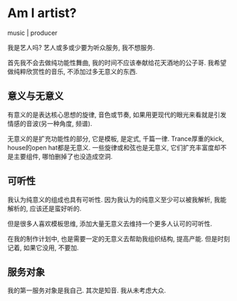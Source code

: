 # Am I artist?
music | producer

我是艺人吗? 艺人或多或少要为听众服务, 我不想服务.

首先我不会去做纯功能性舞曲, 我的时间不应该奉献给花天酒地的公子哥. 我希望做纯粹欣赏性的音乐, 不添加过多无意义的东西.

## 意义与无意义

有意义的是表达核心思想的旋律, 音色或节奏, 如果用更现代的眼光来看就是引发情感的音波(另一种角度, 频谱). 

无意义的是扩充功能性的部分, 它是模板, 是定式, 千篇一律. Trance厚重的kick, house的open hat都是无意义. 一些旋律或和弦也是无意义, 它们扩充丰富度却不是主要组件, 哪怕删掉了也没造成空洞.

## 可听性

我认为纯意义的组成也具有可听性. 因为我认为的纯意义至少可以被我解析, 我能解析的, 应该还是蛮好听的.

但是很多人喜欢模板思维, 添加大量无意义去维持一个更多人认可的可听性.

在我的制作计划中, 也是需要一定的无意义去帮助我组织结构, 提高产能. 但是时刻记着, 如果它没用, 不要加.

## 服务对象

我的第一服务对象是我自己. 其次是知音. 我从未考虑大众.